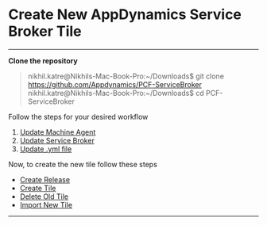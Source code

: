 Create New AppDynamics Service Broker Tile
===================
----------

**Clone the repository**

> nikhil.katre@Nikhils-Mac-Book-Pro:~/Downloads$ git clone https://github.com/Appdynamics/PCF-ServiceBroker
> nikhil.katre@Nikhils-Mac-Book-Pro:~/Downloads$ cd PCF-ServiceBroker

Follow the steps for your desired workflow

 1. [Update Machine Agent](https://github.com/Appdynamics/PCF-ServiceBroker/blob/master/docs/UPDATE_MACHINE_AGENT.md)
 2. [Update Service Broker](https://github.com/Appdynamics/PCF-ServiceBroker/blob/master/docs/UPDATE_SERVICE_BROKER.md)
 3. [Update .yml file](https://github.com/Appdynamics/PCF-ServiceBroker/blob/master/docs/UPDATE_YML_FILE.md)

Now, to create the new tile follow these steps

 - [Create Release](https://github.com/Appdynamics/PCF-ServiceBroker/blob/master/docs/CREATE_RELEASE.md)
 - [Create Tile](https://github.com/Appdynamics/PCF-ServiceBroker/blob/master/docs/CREATE_TILE.md)
 - [Delete Old Tile](https://github.com/Appdynamics/PCF-ServiceBroker/blob/master/docs/DELETE_OLD_TILE.md)
 - [Import New Tile](https://github.com/Appdynamics/PCF-ServiceBroker/blob/master/docs/IMPORT_NEW_TILE.md)

----------

